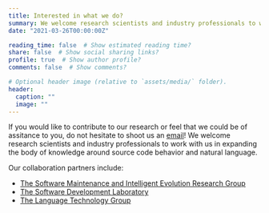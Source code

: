 ```yaml
---
title: Interested in what we do? 
summary: We welcome research scientists and industry professionals to work with us.
date: "2021-03-26T00:00:00Z"

reading_time: false  # Show estimated reading time?
share: false  # Show social sharing links?
profile: true  # Show author profile?
comments: false  # Show comments?

# Optional header image (relative to `assets/media/` folder).
header:
  caption: ""
  image: ""
---
```

If you would like to contribute to our research or feel that we could be of assitance to you, do not hesitate to shoot us an [email](/contact/)! We welcome research scientists and industry professionals to work with us in expanding the body of knowledge around source code behavior and natural language.

Our collaboration partners include:
- [The Software Maintenance and Intelligent Evolution Research Group](https://smilevo.github.io/)
- [The Software Development Laboratory](http://www.sdml.cs.kent.edu/)
- [The Language Technology Group](https://people.rit.edu/mazgla/ltgroup/)